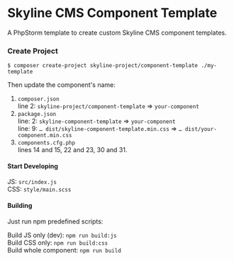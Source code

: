 # Skyline CMS Component Template

A PhpStorm template to create custom Skyline CMS component templates.

### Create Project
```bin
$ composer create-project skyline-project/component-template ./my-template
```
Then update the component's name:
1. ```composer.json```  
    line 2: ```skyline-project/component-template``` => ```your-component```
1. ```package.json```  
    line: 2: ````skyline-component-template```` => ```your-component```  
    line: 9: ````… dist/skyline-component-template.min.css```` => ```… dist/your-component.min.css```
1. ```components.cfg.php```  
    lines 14 and 15, 22 and 23, 30 and 31.

#### Start Developing
JS: ````src/index.js````  
CSS: ```style/main.scss```

#### Building
Just run npm predefined scripts:

Build JS only (dev): ```npm run build:js```  
Build CSS only: ```npm run build:css```  
Build whole component: ```npm run build```